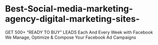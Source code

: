 # Best-Social-media-marketing-agency-digital-marketing-sites-
GET 500+ “READY TO BUY” LEADS Each And Every Week with Facebook  We Manage, Optimize &amp; Compose Your Facebook Ad Campaigns
